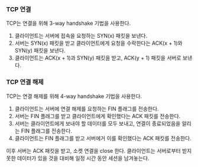 ### TCP 연결
TCP는 연결을 위해 3-way handshake 기법을 사용한다.
1. 클라이언트는 서버에 접속을 요청하는 SYN(x) 패킷을 보낸다.
2. 서버는 SYN(x) 패킷을 받고 클라이언트에게 요청을 수락한다는 ACK(x + 1)와 SYN(y) 패킷을 보낸다.
3. 클라이언트는 ACK(x + 1)과 SYN(y) 패킷을 받고, ACK(y + 1) 패킷을 서버로 보낸다.

### TCP 연결 해제
TCP는 연결 해제를 위해 4-way handshake 기법을 사용한다.
1. 클라이언트는 서버에 연결 해제를 요청하는 FIN 플래그를 전송한다.
2. 서버는 FIN 플래그를 받고 클라이언트에게 확인했다는 ACK 패킷를 전송한다.
3. 서버는 클라이언트에게 보내야 할 데이터를 모두 보내고, 연결이 종료되었음을 알리는 FIN 플래그를 전송한다.
4. 클라이언트는 FIN 플래그를 받고 서버에거 이를 확인했다는 ACK 패킷를 전송한다.

이후 서버는 ACK 패킷을 받고, 소켓 연결을 close 한다. 클라이언트는 서버로부터 받지 못한 데이터가 있을 것을 대비해 일정 시간 동안 세션을 남겨놓는다.
